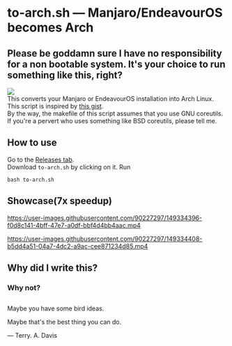 # to-arch.sh — Manjaro/EndeavourOS becomes Arch
## Please be goddamn sure I have no responsibility for a non bootable system. It's your choice to run something like this, right?
![](https://img.shields.io/github/downloads/kskeigrshi/to-arch.sh/total)<br>
This converts your Manjaro or EndeavourOS installation into Arch Linux.<br>This script is inspired by [this gist](https://gist.github.com/mariuszkurek/bff8a821076f5406b15fe9be528957b6/).<br>
By the way, the makefile of this script assumes that you use GNU coreutils. If you're a pervert who uses something like BSD coreutils, please tell me.

## How to use
Go to the [Releases tab](https://github.com/kskeigrshi/to-arch.sh/releases/latest).
<br>Download `to-arch.sh` by clicking on it.
Run
```
bash to-arch.sh
```

## Showcase(7x speedup)

https://user-images.githubusercontent.com/90227297/149334396-f0d8c141-4bff-47e7-a0df-bbf4d4bb4aac.mp4

https://user-images.githubusercontent.com/90227297/149334408-b5dd4a51-04a7-4dc2-a9ac-cee871234d85.mp4

## Why did I write this?

### Why not?

<h2></h2>

Maybe you have some bird ideas.

Maybe that's the best thing you can do.

 — Terry. A. Davis
